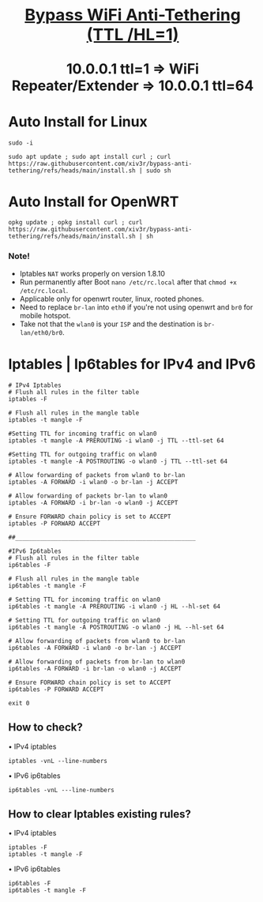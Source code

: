  <h1 align="center"> <summary>
      
### [Bypass WiFi Anti-Tethering (TTL /HL=1)](https://github.com/xiv3r/anti-tethering-bypasser)
   
10.0.0.1 ttl=1 => WiFi Repeater/Extender => 10.0.0.1 ttl=64
</summary> </h1>

# Auto Install for Linux
   
    sudo -i
    
    sudo apt update ; sudo apt install curl ; curl https://raw.githubusercontent.com/xiv3r/bypass-anti-tethering/refs/heads/main/install.sh | sudo sh

# Auto Install for OpenWRT

    opkg update ; opkg install curl ; curl https://raw.githubusercontent.com/xiv3r/bypass-anti-tethering/refs/heads/main/install.sh | sh
    

### Note!
- Iptables `NAT` works properly on version 1.8.10
- Run permanently after Boot `nano /etc/rc.local` after that `chmod +x /etc/rc.local`.
- Applicable only for openwrt router, linux, rooted phones.
- Need to replace `br-lan` into `eth0` if you're not using openwrt and `br0` for mobile hotspot.
- Take not that the `wlan0` is your `ISP` and the destination is `br-lan/eth0/br0`.

# Iptables | Ip6tables for IPv4 and IPv6

```
# IPv4 Iptables
# Flush all rules in the filter table
iptables -F

# Flush all rules in the mangle table
iptables -t mangle -F

#Setting TTL for incoming traffic on wlan0
iptables -t mangle -A PREROUTING -i wlan0 -j TTL --ttl-set 64

#Setting TTL for outgoing traffic on wlan0
iptables -t mangle -A POSTROUTING -o wlan0 -j TTL --ttl-set 64

# Allow forwarding of packets from wlan0 to br-lan
iptables -A FORWARD -i wlan0 -o br-lan -j ACCEPT

# Allow forwarding of packets br-lan to wlan0
iptables -A FORWARD -i br-lan -o wlan0 -j ACCEPT

# Ensure FORWARD chain policy is set to ACCEPT
iptables -P FORWARD ACCEPT

##___________________________________________________

#IPv6 Ip6tables
# Flush all rules in the filter table
ip6tables -F

# Flush all rules in the mangle table
ip6tables -t mangle -F

# Setting TTL for incoming traffic on wlan0
ip6tables -t mangle -A PREROUTING -i wlan0 -j HL --hl-set 64

# Setting TTL for outgoing traffic on wlan0
ip6tables -t mangle -A POSTROUTING -o wlan0 -j HL --hl-set 64

# Allow forwarding of packets from wlan0 to br-lan
ip6tables -A FORWARD -i wlan0 -o br-lan -j ACCEPT

# Allow forwarding of packets from br-lan to wlan0
ip6tables -A FORWARD -i br-lan -o wlan0 -j ACCEPT

# Ensure FORWARD chain policy is set to ACCEPT
ip6tables -P FORWARD ACCEPT

exit 0
```

## How to check?
• IPv4 iptables
    
    iptables -vnL --line-numbers

• IPv6 ip6tables
   
    ip6tables -vnL ---line-numbers
    

## How to clear Iptables existing rules?
• IPv4 iptables
    
    iptables -F
    iptables -t mangle -F
    
• IPv6 ip6tables
   
    ip6tables -F
    ip6tables -t mangle -F

    

